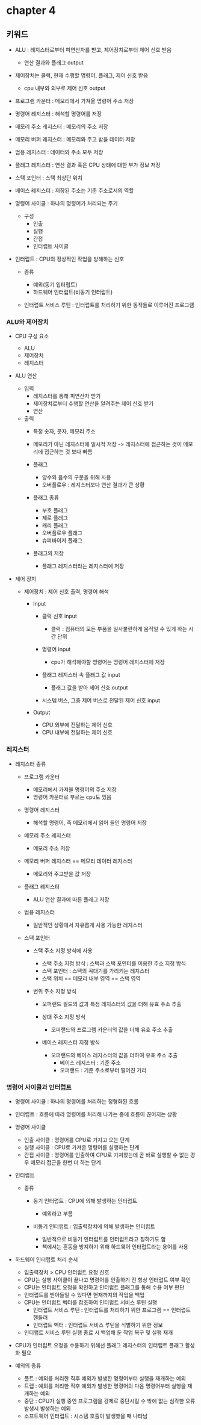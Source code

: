 # chapter 4


## 키워드
- ALU : 레지스터로부터 피연산자를 받고, 제어장치로부터 제어 신호 받음
  - 연산 결과와 플래그 output
- 제어장치는 클럭, 현재 수행할 명령어, 플래그, 제어 신호 받음
  - cpu 내부와 외부로 제어 신호 output

- 프로그램 카운터 : 메모리에서 가져올 명령어 주소 저장
- 명령어 레지스터 : 해석할 명령어를 저장
- 메모리 주소 레지스터 : 메모리의 주소 저장
- 메모리 버퍼 레지스터 : 메모리와 주고 받을 데이터 저장
- 범용 레지스터 : 데이터와 주소 모두 저장
- 플래그 레지스터 : 연산 결과 혹은 CPU 상태에 대한 부가 정보 저장
- 스택 포인터 : 스택 최상단 위치
- 베이스 레지스터 : 저장된 주소는 기준 주소로서의 역할


- 명령어 사이클 : 하나의 명령어가 처리되는 주기
  - 구성
    - 인출
    - 실행
    - 간접
    - 인터럽트 사이클
    
- 인터럽트 : CPU의 정상적인 작업을 방해하는 신호
  - 종류
    - 예외(동기 입터럽트)
    - 하드웨어 인터럽트(비동기 인터럽트)
    
  - 인터럽트 서비스 루틴 : 인터럽트를 처리하기 위한 동작들로 이루어진 프로그램


### ALU와 제어장치
- CPU 구성 요소
  - ALU
  - 제어장치
  - 레지스터

- ALU 연산
  - 입력
    - 레지스터를 통해 피연산자 받기
    - 제어장치로부터 수행할 연산을 알려주는 제어 신호 받기
    - 연산
  - 출력
    - 특정 숫자, 문자, 메모리 주소
    - 메모리가 아닌 레지스터에 일시적 저장
      -> 레지스터에 접근하는 것이 메모리에 접근하는 것 보다 빠름
    - 플래그
      - 양수와 음수의 구분을 위해 사용
      - 오버플로우 : 레지스터보다 연산 결과가 큰 상황
    
    - 플래그 종류
      - 부호 플래그
      - 제로 플래그
      - 캐리 플래그
      - 오버플로우 플래그
      - 슈퍼바이저 플래그
    
    - 플래그의 저장
      - 플래그 레지스터라는 레지스터에 저장

- 제어 장치
  - 제어장치 : 제어 신호 출력, 명령어 해석

    - Input
      - 클럭 신호 input
        - 클럭 : 컴퓨터의 모든 부품을 일사불란하게 움직일 수 있게 하는 시간 단위
      
      - 명령어 input
        - cpu가 해석해야할 명령어는 명령어 레지스터에 저장
      
      - 플래그 레지스터 속 플래그 값 input
        - 플래그 값을 받아 제어 신호 output

      - 시스템 버스, 그중 제어 버스로 전달된 제어 신호 input
      
    - Output
      - CPU 외부에 전달하는 제어 신호
      - CPU 내부에 전달하는 제어 신호
      

### 레지스터
- 레지스터 종류
  - 프로그램 카운터
    - 메모리에서 가져올 명령어의 주소 저장
    - 명령어 카운터로 부르는 cpu도 있음
    
  - 명령어 레지스터
    - 해석할 명령어, 즉 메모리에서 읽어 들인 명령어 저장
    
  - 메모리 주소 레지스터
    - 메모리 주소 저장
  
  - 메모리 버퍼 레지스터 == 메모리 데이터 레지스터
    - 메모리와 주고받을 값 저장
    
  - 플래그 레지스터
    - ALU 연산 결과에 따른 플래그 저장 
  
  - 범용 레지스터
    - 일반적인 상황에서 자유롭게 사용 가능한 레지스터 
  
  - 스택 포인터
    - 스택 주소 지정 방식에 사용
      - 스택 주소 지정 방식 : 스택과 스택 포인터를 이용한 주소 지정 방식
      - 스택 포인터 : 스택의 꼭대기를 가리키는 레지스터
      - 스택 위치 == 메모리 내부 영역 == 스택 영역
    
    - 변위 주소 지정 방식
      - 오퍼랜드 필드의 값과 특정 레지스터의 값을 더해 유효 주소 추출
      
      - 상대 주소 지정 방식
        - 오퍼랜드와 프로그램 카운터의 값을 더해 유효 주소 추출
        
      - 베이스 레지스터 지정 방식
        - 오퍼랜드와 베이스 레지스터의 값을 더하여 유효 주소 추출
          - 베이스 레지스터 : 기준 주소
          - 오퍼랜드 : 기준 주소로부터 떨어진 거리 
    
      

### 명령어 사이클과 인터럽트
- 명령어 사이클 : 하나의 명령어를 처리하는 정형화된 흐름
- 인터럽트 : 흐름에 따라 명령어를 처리해 나가는 중에 흐름이 끊어지는 상황

- 명령어 사이클
  - 인출 사이클 : 명령어를 CPU로 가지고 오는 단계
  - 실행 사이클 : CPU로 가져온 명령어를 실행하는 단계
  - 간접 사이클 : 명령어를 인출하여 CPU로 가져왔는데 곧 바로 실행할 수 없는 경우 메모리 접근을 한번 더 하는 단계

- 인터럽트
  - 종류
    - 동기 인터럽트 : CPU에 의해 발생하는 인터럽트
      - 예외라고 부름
      
    - 비동기 인터럽트 : 입출력장치에 의해 발생하는 인터럽트
      - 일반적으로 비동기 인터럽트를 인터럽트라고 칭하기도 함
      - 책에서는 혼동을 방지하기 위해 하드웨어 인터럽트라는 용어를 사용

- 하드웨어 인터럽트 처리 순서
  - 입출력장치 > CPU 인터럽트 요청 신호
  - CPU는 실행 사이클이 끝나고 명령어를 인출하기 전 항상 인터럽트 여부 확인
  - CPU는 인터럽트 요청을 확인하고 인터럽트 플래그를 통해 수용 여부 판단
  - 인터럽트를 받아들일 수 있다면 현재까지의 작업을 백업
  - CPU는 인터럽트 벡터를 참조하여 인터럽트 서비스 루틴 실행
    - 인터럽트 서비스 루틴 : 인터럽트를 처리하기 위한 프로그램 == 인터럽트 핸들러
    - 인터럽트 벡터 : 인터럽트 서비스 루틴을 식별하기 위한 정보
  - 인터럽트 서비스 루틴 실행 종료 시 백업해 둔 작업 복구 및 실행 재개

- CPU가 인터럽트 요청을 수용하기 위해선 플래그 레지스터의 인터럽트 플래그 활성화 필요


- 예외의 종류
  - 폴트 : 예외를 처리한 직후 예외가 발생한 명령어부터 실행을 재개하는 예외
  - 트랩 : 예외를 처리한 직후 예외가 발생한 명령어의 다음 명령어부터 실행을 재개하는 예외
  - 중단 : CPU가 실행 중인 프로그램을 강제로 중단시킬 수 밖에 없는 심각한 오류 발생시 발생하는 예외
  - 소프트웨어 인터럽트 : 시스템 호출이 발생했을 때 나타남